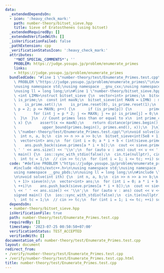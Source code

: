 ```yaml
---
data:
  _extendedDependsOn:
  - icon: ':heavy_check_mark:'
    path: number-theory/bitset_sieve.hpp
    title: Sieve of Eratosthenes (using bitset)
  _extendedRequiredBy: []
  _extendedVerifiedWith: []
  _isVerificationFailed: false
  _pathExtension: cpp
  _verificationStatusIcon: ':heavy_check_mark:'
  attributes:
    '*NOT_SPECIAL_COMMENTS*': ''
    PROBLEM: https://judge.yosupo.jp/problem/enumerate_primes
    links:
    - https://judge.yosupo.jp/problem/enumerate_primes
  bundledCode: "#line 1 \"number-theory/test/Enumerate_Primes.test.cpp\"\n#define\
    \ PROBLEM \"https://judge.yosupo.jp/problem/enumerate_primes\"\n\n#include <bits/extc++.h>\n\
    \nusing namespace std;\nusing namespace __gnu_cxx;\nusing namespace __gnu_pbds;\n\
    \nusing ll = long long;\n\n#line 1 \"number-theory/bitset_sieve.hpp\"\ntemplate\
    \ <int LIMN>\nstruct bitset_sieve {\n  vector<int> primes;\n  bitset<LIMN + 1>\
    \ is_prime;\n  const int maxN;\n  bitset_sieve(int MAXN = LIMN) : maxN(MAXN) {\n\
    \    is_prime.set();\n    is_prime.reset(0), is_prime.reset(1);\n    for (int\
    \ p = 2; p <= MAXN; p++) {\n      if (is_prime[p]) {\n        primes.push_back(p);\n\
    \        for (int j = p * 2; j <= MAXN; j += p) is_prime[j] = 0;\n      }\n  \
    \  }\n  }\n  // Count primes less than or equal to x\n  int prime_counting(int\
    \ x) {\n    assert(x <= maxN);\n    return distance(primes.begin(),\n        \
    \            upper_bound(primes.begin(), primes.end(), x));\n  }\n};\n#line 12\
    \ \"number-theory/test/Enumerate_Primes.test.cpp\"\n\nvoid solve(int ith) {\n\
    \  int n, a, b;\n  cin >> n >> a >> b;\n  bitset_sieve<int(5e8 + 1)> sieve(n);\n\
    \  vector<int> ans;\n  for (int i = 0; a * i + b < (int)sieve.primes.size(); ++i)\n\
    \    ans.push_back(sieve.primes[a * i + b]);\n  cout << sieve.primes.size() <<\
    \ ' ' << ans.size() << '\\n';\n  for (auto v : ans) cout << v << ' ';\n}\n\nsigned\
    \ main() {\n  ios::sync_with_stdio(false);\n  cin.tie(nullptr), cin.exceptions(cin.failbit);\n\
    \  int tc = 1;\n  // cin >> tc;\n  for (int i = 1; i <= tc; ++i) solve(i);\n}\n"
  code: "#define PROBLEM \"https://judge.yosupo.jp/problem/enumerate_primes\"\n\n\
    #include <bits/extc++.h>\n\nusing namespace std;\nusing namespace __gnu_cxx;\n\
    using namespace __gnu_pbds;\n\nusing ll = long long;\n\n#include \"number-theory/bitset_sieve.hpp\"\
    \n\nvoid solve(int ith) {\n  int n, a, b;\n  cin >> n >> a >> b;\n  bitset_sieve<int(5e8\
    \ + 1)> sieve(n);\n  vector<int> ans;\n  for (int i = 0; a * i + b < (int)sieve.primes.size();\
    \ ++i)\n    ans.push_back(sieve.primes[a * i + b]);\n  cout << sieve.primes.size()\
    \ << ' ' << ans.size() << '\\n';\n  for (auto v : ans) cout << v << ' ';\n}\n\n\
    signed main() {\n  ios::sync_with_stdio(false);\n  cin.tie(nullptr), cin.exceptions(cin.failbit);\n\
    \  int tc = 1;\n  // cin >> tc;\n  for (int i = 1; i <= tc; ++i) solve(i);\n}"
  dependsOn:
  - number-theory/bitset_sieve.hpp
  isVerificationFile: true
  path: number-theory/test/Enumerate_Primes.test.cpp
  requiredBy: []
  timestamp: '2023-07-25 00:50:50+07:00'
  verificationStatus: TEST_ACCEPTED
  verifiedWith: []
documentation_of: number-theory/test/Enumerate_Primes.test.cpp
layout: document
redirect_from:
- /verify/number-theory/test/Enumerate_Primes.test.cpp
- /verify/number-theory/test/Enumerate_Primes.test.cpp.html
title: number-theory/test/Enumerate_Primes.test.cpp
---
```

